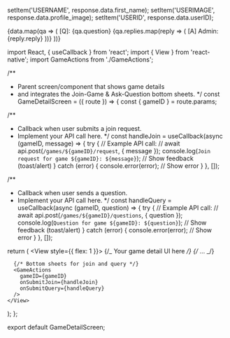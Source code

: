 setItem('USERNAME', response.data.first_name);
setItem('USERIMAGE', response.data.profile_image);
setItem('USERID', response.data.userID);

{data.map(qa => (
<View key={qa.id} style={styles.questionContainer}>
<Text style={styles.question}>[Q]: {qa.question}</Text>
{qa.replies.map(reply => (
<View key={reply.id} style={styles.replyContainer}>
<Text style={styles.reply}>[A] Admin: {reply.reply}</Text>
</View>
))}
</View>
))}

import React, { useCallback } from 'react';
import { View } from 'react-native';
import GameActions from './GameActions';

/\*\*

- Parent screen/component that shows game details
- and integrates the Join-Game & Ask-Question bottom sheets.
  \*/
  const GameDetailScreen = ({ route }) => {
  const { gameID } = route.params;

/\*\*

- Callback when user submits a join request.
- Implement your API call here.
  \*/
  const handleJoin = useCallback(async (gameID, message) => {
  try {
  // Example API call:
  // await api.post(`/games/${gameID}/request`, { message });
  console.log(`Join request for game ${gameID}: ${message}`);
  // Show feedback (toast/alert)
  } catch (error) {
  console.error(error);
  // Show error
  }
  }, []);

/\*\*

- Callback when user sends a question.
- Implement your API call here.
  \*/
  const handleQuery = useCallback(async (gameID, question) => {
  try {
  // Example API call:
  // await api.post(`/games/${gameID}/questions`, { question });
  console.log(`Question for game ${gameID}: ${question}`);
  // Show feedback (toast/alert)
  } catch (error) {
  console.error(error);
  // Show error
  }
  }, []);

return (
<View style={{ flex: 1 }}>
{/_ Your game detail UI here _/}
{/_ ... _/}

      {/* Bottom sheets for join and query */}
      <GameActions
        gameID={gameID}
        onSubmitJoin={handleJoin}
        onSubmitQuery={handleQuery}
      />
    </View>

);
};

export default GameDetailScreen;
